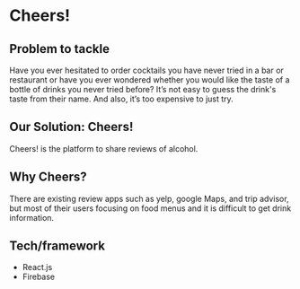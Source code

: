 # Cheers!

## Problem to tackle
Have you ever hesitated to order cocktails you have never tried in a bar or restaurant or have you ever wondered whether you would like the taste of a bottle of drinks you never tried before?  It’s not easy  to guess the drink's taste from their name.
And also, it’s too expensive to just try.

## Our Solution: Cheers!
Cheers! is the platform to share reviews of alcohol.

## Why Cheers?
There are existing review apps such as yelp, google Maps, and trip advisor, but most of their users focusing on food menus and it is difficult to get drink information.


## Tech/framework
 - React.js
 - Firebase

